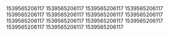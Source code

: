 1539565206117
1539565206117
1539565206117
1539565206117
1539565206117
1539565206117
1539565206117
1539565206117
1539565206117
1539565206117
1539565206117
1539565206117
1539565206117
1539565206117
1539565206117